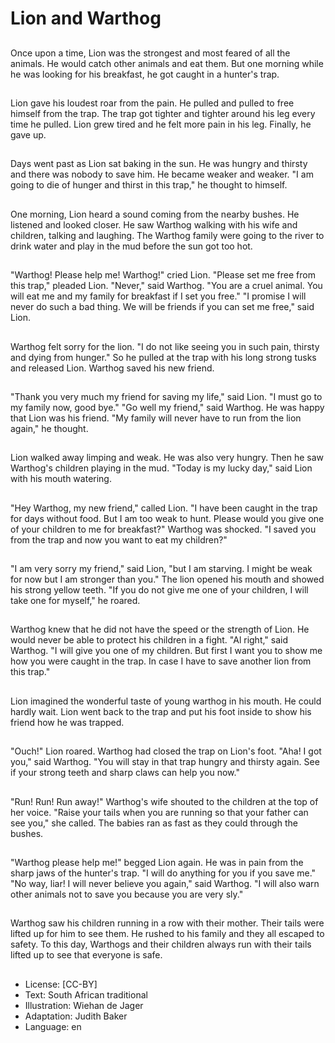 # Lion and Warthog

##
Once upon a time, Lion was the strongest and most
feared of all the animals.
He would catch other animals and eat them.
But one morning while he was looking for his
breakfast, he got caught in a hunter's trap.

##
Lion gave his loudest roar from the pain.
He pulled and pulled to free himself from the trap.
The trap got tighter and tighter around his leg every
time he pulled.
Lion grew tired and he felt more pain in his leg.
Finally, he gave up.

##
Days went past as Lion sat baking in the sun.
He was hungry and thirsty and there was nobody to
save him.
He became weaker and weaker.
"I am going to die of hunger and thirst in this trap,"
he thought to himself.

##
One morning, Lion heard a sound coming from the
nearby bushes.
He listened and looked closer.
He saw Warthog walking with his wife and children,
talking and laughing.
The Warthog family were going to the river to drink
water and play in the mud before the sun got too
hot.

##
"Warthog! Please help me! Warthog!" cried Lion.
"Please set me free from this trap," pleaded Lion.
"Never," said Warthog.
"You are a cruel animal. You will eat me and my
family for breakfast if I set you free."
"I promise I will never do such a bad thing. We will be
friends if you can set me free," said Lion.

##
Warthog felt sorry for the lion.
"I do not like seeing you in such
pain, thirsty and dying from
hunger."
So he pulled at the trap with his
long strong tusks and released Lion.
Warthog saved his new friend.

##
"Thank you very much my friend for
saving my life," said Lion. "I must
go to my family now, good bye."
"Go well my friend," said Warthog.
He was happy that Lion was his
friend. "My family will never have to
run from the lion again," he
thought.

##
Lion walked away limping and
weak.
He was also very hungry.
Then he saw Warthog's children
playing in the mud.
"Today is my lucky day," said Lion
with his mouth watering.

##
"Hey Warthog, my new friend,"
called Lion.
"I have been caught in the trap for
days without food. But I am too
weak to hunt.
Please would you give one of your
children to me for breakfast?"
Warthog was shocked.
"I saved you from the trap and now
you want to eat my children?"

##
"I am very sorry my friend," said
Lion, "but I am starving.
I might be weak for now but I am
stronger than you."
The lion opened his mouth and
showed his strong yellow teeth.
"If you do not give me one of your
children, I will take one for myself,"
he roared.

##
Warthog knew that he did not have the speed or the
strength of Lion.
He would never be able to protect his children in a
fight.
"Al right," said Warthog.
"I will give you one of my children.
But first I want you to show me how you were caught
in the trap.
In case I have to save another lion from this trap."

##
Lion imagined the wonderful taste
of young warthog in his mouth.
He could hardly wait.
Lion went back to the trap and put
his foot inside to show his friend
how he was trapped.

##
"Ouch!" Lion roared.
Warthog had closed the trap on
Lion's foot.
"Aha! I got you," said Warthog.
"You will stay in that trap hungry
and thirsty again.
See if your strong teeth and sharp
claws can help you now."

##
"Run! Run! Run away!" Warthog's
wife shouted to the children at the
top of her voice.
"Raise your tails when you are
running so that your father can see
you," she called.
The babies ran as fast as they could
through the bushes.

##
"Warthog please help me!" begged Lion again.
He was in pain from the sharp jaws of the hunter's
trap.
"I will do anything for you if you save me."
"No way, liar! I will never believe you again," said
Warthog.
"I will also warn other animals not to save you
because you are very sly."

##
Warthog saw his children running in a row with their
mother.
Their tails were lifted up for him to see them.
He rushed to his family and they all escaped to
safety.
To this day, Warthogs and their children always run
with their tails lifted up to see that everyone is safe.

##
* License: [CC-BY]
* Text: South African traditional
* Illustration: Wiehan de Jager
* Adaptation: Judith Baker
* Language: en
